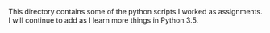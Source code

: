 This directory contains some of the python scripts I worked as assignments.
I will continue to add as I learn more things in Python 3.5.
